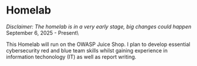 # Homelab
*Disclaimer: The homelab is in a very early stage, big changes could happen*\
September 6, 2025 - Present\

This Homelab will run on the OWASP Juice Shop. I plan to develop essential cybersecurity red and blue team skills whilst gaining experience in information techonology (IT) as well as report writing.
